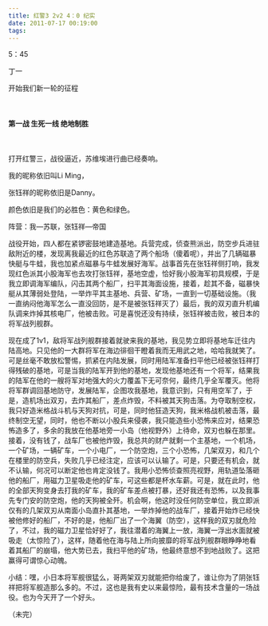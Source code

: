 ```yaml
---
title: 红警3 2v2 4：0 纪实
date: 2011-07-17 00:19:00
tags:
---
```






5：45

 

丁一

 

开始我们新一轮的征程

 <br>

 

#### 第一战 生死一线 绝地制胜

 <br>

打开红警三，战役逼近，苏维埃进行曲已经奏响。

我的昵称依旧叫Li Ming，

张钰祥的昵称依旧是Danny。

颜色依旧是我们的必胜色：黄色和绿色。

阵营：我—苏联，张钰祥—帝国

 

战役开始，四人都在紧锣密鼓地建造基地。兵营完成，侦查熊派出，防空步兵进驻敌附近的楼，发现离我最近的红色苏联造了两个船场（傻着呢），并出了几辆磁暴快艇与牛蛙，我也加紧点磁暴与牛蛙发展好海军。战事首先在张钰祥侧打响，我发现红色派其小股海军也去攻打张钰祥，基地空虚，恰好我小股海军初具规模，于是我立即调海军编队，闪击其两个船厂，扫平其海面设施，接着，趁其不备，磁暴快艇从其薄弱处登陆，一举炸平其主基地、兵营、矿场，一直到一切基础设施。（我一直纳闷他海军怎么一直没回防，是不是被张钰祥灭了）最后，我的双刃直升机编队调来炸掉其核电厂，他被击败。可是喜悦还没有持续，张钰祥被击败，被日本的将军战列舰群。

 

现在成了1v1，敌将军战列舰群接着就驶来我的基地，我见势立即将基地车迁往内陆高地。只见他的一大群将军在海边徘徊干瞪着我而无用武之地，哈哈我就笑了。可是丝毫不敢放松警惕，抓紧在内陆发展，同时用陆军准备扫平他已经被张钰祥打得残破的基地，可是当我的陆军开到他的基地，发现他基地还有一个将军，结果我的陆军在他的一艘将军对地强大的火力覆盖下无可奈何，最终几乎全军覆灭。他将将军群调回基地防守，发展陆军，企图攻我基地，我意识到，只有用空军了，于是，造机场出双刃，去炸其船厂，差点炸毁，不料被其天狗击落。为夺取制空权，我只好造米格战斗机与天狗对抗，可是，同时他狂造天狗，我米格战机被击落，最终制空无望，同时，他也不断以小股兵来侵袭，我只能造些小恐怖来应对，结果恐怖造多了，多余的我放在他基地旁一小岛（他视野外）上待命，双刃也躲在那里。接着，没有钱了，战车厂也被他炸毁，我总共的财产就剩一个主基地，一个机场，一个矿场，一辆矿车，一个小电厂，一个防空炮，三个小恐怖，几架双刃，和几个在楼里的防空兵，失败几乎已经注定，应该可以认输了。可是，只要还有机会，就不认输，何况可以断定他也肯定没钱了。我用小恐怖侦查照亮视野，用轨道坠落砸他的船厂，用磁力卫星吸走他的矿车，可这些都是杯水车薪。可是，就在此时，他的全部天狗变身去打我的矿车，我的矿车差点被打暴，还好我还有恐怖，以及我事先专门安的防空炮，他的天狗被全歼。机会啊，他这时没任何防空单位，我立即派仅有的几架双刃从南面小岛直扑其基地，一举炸掉他的战车厂，接着开始炸已经快被他修好的船厂，不好的是，他船厂出了一个海翼（防空），这样我的双刃就危险了，不过，我的磁力卫星恰好好了，我往潜着的海翼上一放，海翼一浮出水面就被吸走（太惊险了），这样，随着他在海与陆上所向披靡的将军战列舰群眼睁睁地看着其船厂的崩塌，他大势已去，我扫平他的矿场，他最终意想不到地战败了。这把赢得可谓惊心动魄。

 

小结：嘿，小日本将军舰很猛么，哥两架双刃就能把你给废了，谁让你为了阴张钰祥把将军舰造那么多的。不过，这也是我有史以来最惊险，最有技术含量的一场战役。也为今天开了一个好头。

 

（未完）­

